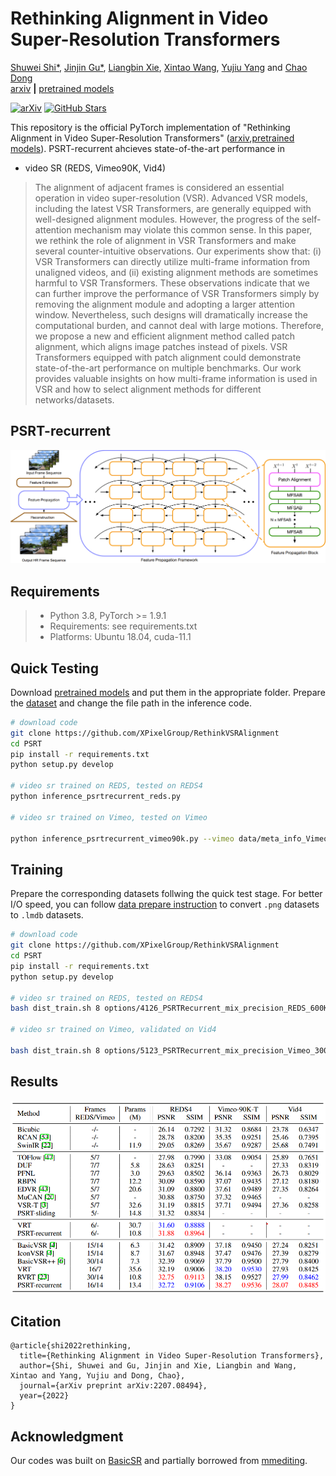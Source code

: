 # Rethinking Alignment in Video Super-Resolution Transformers
[Shuwei Shi*](https://scholar.google.com/citations?hl=en&user=2ZAstoQAAAAJ), [Jinjin Gu*](https://scholar.google.com/citations?hl=en&user=uMQ-G-QAAAAJ), [Liangbin Xie](https://liangbinxie.github.io), [Xintao Wang](https://scholar.google.com/citations?hl=en&user=FQgZpQoAAAAJ), [Yujiu Yang](https://scholar.google.com/citations?user=4gH3sxsAAAAJ&hl=en) and [Chao Dong](https://scholar.google.com.hk/citations?user=OSDCB0UAAAAJ&hl=zh-CN) <br>
[arxiv](https://arxiv.org/abs/2207.08494)
**|**
[pretrained models](https://drive.google.com/drive/folders/1SyCIPlCZp4SkORMaUVKzT0M07nDAhdrl?usp=sharing)

[![arXiv](https://img.shields.io/badge/arXiv-Paper-<COLOR>.svg)](https://arxiv.org/abs/2207.08494)
[![GitHub Stars](https://img.shields.io/github/stars/XPixelGroup/RethinkVSRAlignment?style=social)](https://github.com/XPixelGroup/RethinkVSRAlignment)

This repository is the official PyTorch implementation of "Rethinking Alignment in Video Super-Resolution Transformers"
([arxiv](https://arxiv.org/pdf/2207.08494.pdf),[pretrained models](https://drive.google.com/drive/folders/1SyCIPlCZp4SkORMaUVKzT0M07nDAhdrl?usp=sharing)). PSRT-recurrent ahcieves state-of-the-art performance in
- video SR (REDS, Vimeo90K, Vid4)

> The alignment of adjacent frames is considered an essential operation in video super-resolution (VSR). Advanced VSR models, including the latest VSR Transformers, are generally equipped with well-designed alignment modules. However, the progress of the self-attention mechanism may violate this common sense. In this paper, we rethink the role of alignment in VSR Transformers and make several counter-intuitive observations. Our experiments show that: (i) VSR Transformers can directly utilize multi-frame information from unaligned videos, and (ii) existing alignment methods are sometimes harmful to VSR Transformers. These observations indicate that we can further improve the performance of VSR Transformers simply by removing the alignment module and adopting a larger attention window. Nevertheless, such designs will dramatically increase the computational burden, and cannot deal with large motions. Therefore, we propose a new and efficient alignment method called patch alignment, which aligns image patches instead of pixels. VSR Transformers equipped with patch alignment could demonstrate state-of-the-art performance on multiple benchmarks. Our work provides valuable insights on how multi-frame information is used in VSR and how to select alignment methods for different networks/datasets.

## PSRT-recurrent
<p align="center">
  <img width="800" src="assets/PSRT-recurrent.png">
</p>

## Requirements
> - Python 3.8, PyTorch >= 1.9.1
> - Requirements: see requirements.txt
> - Platforms: Ubuntu 18.04, cuda-11.1

## Quick Testing
Download [pretrained models](https://drive.google.com/drive/folders/1SyCIPlCZp4SkORMaUVKzT0M07nDAhdrl?usp=sharing) and put them in the appropriate folder. Prepare the [dataset](https://github.com/XPixelGroup/BasicSR/blob/master/docs/DatasetPreparation.md#Video-Super-Resolution) and change the file path in the inference code.

```bash
# download code
git clone https://github.com/XPixelGroup/RethinkVSRAlignment
cd PSRT
pip install -r requirements.txt
python setup.py develop

# video sr trained on REDS, tested on REDS4
python inference_psrtrecurrent_reds.py

# video sr trained on Vimeo, tested on Vimeo

python inference_psrtrecurrent_vimeo90k.py --vimeo data/meta_info_Vimeo90K_train_GT.txt --device 0
```
## Training
Prepare the corresponding datasets follwing the quick test stage. For better I/O speed, you can follow [data prepare instruction](https://github.com/XPixelGroup/BasicSR/blob/master/docs/DatasetPreparation.md#Video-Super-Resolution) to convert `.png` datasets to `.lmdb` datasets.

```bash
# download code
git clone https://github.com/XPixelGroup/RethinkVSRAlignment
cd PSRT
pip install -r requirements.txt
python setup.py develop

# video sr trained on REDS, tested on REDS4
bash dist_train.sh 8 options/4126_PSRTRecurrent_mix_precision_REDS_600K_N16.yml

# video sr trained on Vimeo, validated on Vid4

bash dist_train.sh 8 options/5123_PSRTRecurrent_mix_precision_Vimeo_300K_N14.yml
```
## Results
<p align="center">
  <img width="800" src="assets/Results.png">
</p>

## Citation
```
@article{shi2022rethinking,
  title={Rethinking Alignment in Video Super-Resolution Transformers},
  author={Shi, Shuwei and Gu, Jinjin and Xie, Liangbin and Wang, Xintao and Yang, Yujiu and Dong, Chao},
  journal={arXiv preprint arXiv:2207.08494},
  year={2022}
}

```
## Acknowledgment
Our codes was built on [BasicSR](https://github.com/XPixelGroup/BasicSR) and partially borrowed from [mmediting](https://github.com/open-mmlab/mmediting).